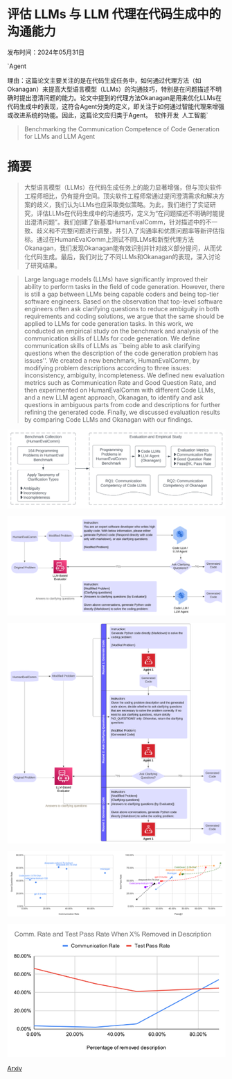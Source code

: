 # 评估 LLMs 与 LLM 代理在代码生成中的沟通能力

发布时间：2024年05月31日

`Agent

理由：这篇论文主要关注的是在代码生成任务中，如何通过代理方法（如Okanagan）来提高大型语言模型（LLMs）的沟通技巧，特别是在问题描述不明确时提出澄清问题的能力。论文中提到的代理方法Okanagan是用来优化LLMs在代码生成中的表现，这符合Agent分类的定义，即关注于如何通过智能代理来增强或改进系统的功能。因此，这篇论文应归类于Agent。` `软件开发` `人工智能`

> Benchmarking the Communication Competence of Code Generation for LLMs and LLM Agent

# 摘要

> 大型语言模型（LLMs）在代码生成任务上的能力显著增强，但与顶尖软件工程师相比，仍有提升空间。顶尖软件工程师常通过提问澄清需求和解决方案的歧义，我们认为LLMs也应采取类似策略。为此，我们进行了实证研究，评估LLMs在代码生成中的沟通技巧，定义为“在问题描述不明确时能提出澄清问题”。我们创建了新基准HumanEvalComm，针对描述中的不一致、歧义和不完整问题进行调整，并引入了沟通率和优质问题率等新评估指标。通过在HumanEvalComm上测试不同LLMs和新型代理方法Okanagan，我们发现Okanagan能有效识别并针对歧义部分提问，从而优化代码生成。最后，我们对比了不同LLMs和Okanagan的表现，深入讨论了研究结果。

> Large language models (LLMs) have significantly improved their ability to perform tasks in the field of code generation. However, there is still a gap between LLMs being capable coders and being top-tier software engineers. Based on the observation that top-level software engineers often ask clarifying questions to reduce ambiguity in both requirements and coding solutions, we argue that the same should be applied to LLMs for code generation tasks.
  In this work, we conducted an empirical study on the benchmark and analysis of the communication skills of LLMs for code generation. We define communication skills of LLMs as ``being able to ask clarifying questions when the description of the code generation problem has issues''. We created a new benchmark, HumanEvalComm, by modifying problem descriptions according to three issues: inconsistency, ambiguity, incompleteness. We defined new evaluation metrics such as Communication Rate and Good Question Rate, and then experimented on HumanEvalComm with different Code LLMs, and a new LLM agent approach, Okanagan, to identify and ask questions in ambiguous parts from code and descriptions for further refining the generated code. Finally, we discussed evaluation results by comparing Code LLMs and Okanagan with our findings.

![评估 LLMs 与 LLM 代理在代码生成中的沟通能力](../../../paper_images/2406.00215/HumanEvalComm_methdology.png)

![评估 LLMs 与 LLM 代理在代码生成中的沟通能力](../../../paper_images/2406.00215/CodeLLMs.png)

![评估 LLMs 与 LLM 代理在代码生成中的沟通能力](../../../paper_images/2406.00215/Okanagan.png)

![评估 LLMs 与 LLM 代理在代码生成中的沟通能力](../../../paper_images/2406.00215/x1.png)

![评估 LLMs 与 LLM 代理在代码生成中的沟通能力](../../../paper_images/2406.00215/x2.png)

[Arxiv](https://arxiv.org/abs/2406.00215)